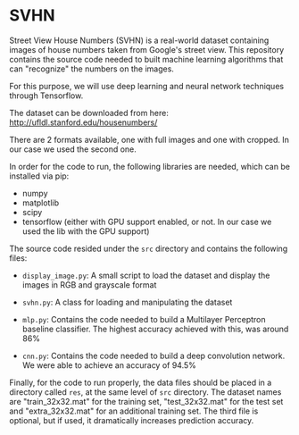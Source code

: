 # SVHN
Street View House Numbers (SVHN) is a real-world dataset containing images of house numbers taken from Google's street view.
This repository contains the source code needed to built machine learning algorithms that can "recognize" the numbers on the images.

For this purpose, we will use deep learning and neural network techniques through Tensorflow.

The dataset can be downloaded from here: http://ufldl.stanford.edu/housenumbers/

There are 2 formats available, one with full images and one with cropped. In our case we used the second one.

In order for the code to run, the following libraries are needed, which can be installed via pip:
* numpy
* matplotlib
* scipy
* tensorflow (either with GPU support enabled, or not. In our case we used the lib with the GPU support)

The source code resided under the `src` directory and contains the following files:
* `display_image.py`: A small script to load the dataset and display the images in RGB and grayscale format

* `svhn.py`: A class for loading and manipulating the dataset

* `mlp.py`: Contains the code needed to build a Multilayer Perceptron baseline classifier. The highest accuracy achieved with this, was around 86%

* `cnn.py`: Contains the code needed to build a deep convolution network. We were able to achieve an accuracy of 94.5%

Finally, for the code to run properly, the data files should be placed in a directory called `res`, at the same level of `src` directory. The dataset names are "train_32x32.mat" for the training set, "test_32x32.mat" for the test set and "extra_32x32.mat" for an additional training set. The third file is optional, but if used, it dramatically increases prediction accuracy.
